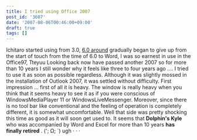 ```yaml
---
title: I tried using Office 2007
post_id: '3607'
date: '2007-08-06T00:46:00+09:00'
draft: true
tags: []
---
```


Ichitaro started using from 3.0, [6.0 around](/2934) gradually began to give up from the start of touch from the time of 6.0 to Word, I was so earnest in use in the Office97, Tteyuu Looking back now have passed another 2007 so for more than 10 years I still wonder why it feels like three to four years ago .... I tried to use it as soon as possible regardless. Although it was slightly mossed in the installation of Outlook 2007, it was settled without difficulty. First impression ... first of all it is heavy. The window is really heavy when you think that it seems heavy to see it as if you were conscious of WindowsMediaPlayer 11 or WindowsLiveMessenger. Moreover, since there is no tool bar like conventional and the feeling of operation is completely different, it is somewhat uncomfortable. Well that side was pretty shocking this time as good as it will soon get used to. It seems that **Dolphin's Kyle** who was accompanied by Word and Excel for more than 10 years **has finally retired** . ('; Ω; `) ugh · · ·
